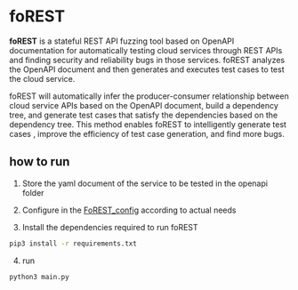 # foREST



**foREST** is a stateful REST API fuzzing tool based on OpenAPI documentation for automatically testing cloud services through REST APIs and finding security and reliability bugs in those services. foREST analyzes the OpenAPI document and then generates and executes test cases to test the cloud service.

foREST will automatically infer the producer-consumer relationship between cloud service APIs based on the OpenAPI document, build a dependency tree, and generate test cases that satisfy the dependencies based on the dependency tree. This method enables foREST to intelligently generate test cases , improve the efficiency of test case generation, and find more bugs.


## how to run 



1. Store the yaml document of the service to be tested in the openapi folder

2. Configure in the [FoREST_config](https://github.com/jiaxian-lin/foREST-experiment-data/blob/main/code/foREST/FoREST_config.conf) according to actual needs

3. Install the dependencies required to run foREST
```bash
pip3 install -r requirements.txt
```
4. run
```bash
python3 main.py
```
